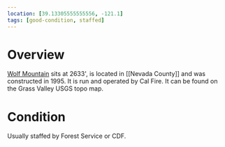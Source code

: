 ```yaml
---
location: [39.13305555555556, -121.1]
tags: [good-condition, staffed]
---
```


# Overview

[Wolf Mountain](http://www.peakbagging.com/CALookoutPhotos/WolfMtn.html) sits at 2633', is located in [[Nevada County]] and was constructed in 1995. It is run and operated by Cal Fire. It can be found on the Grass Valley USGS topo map.

# Condition

Usually staffed by Forest Service or CDF.